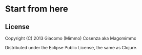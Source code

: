 # Start from here

## License

Copyright (C) 2013 Giacomo (Mimmo) Cosenza aka Magomimmo

Distributed under the Eclipse Public License, the same as Clojure.
